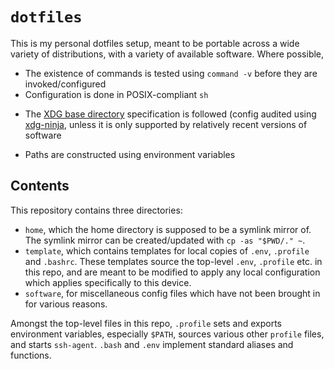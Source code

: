 # `dotfiles`

This is my personal dotfiles setup, meant to be portable across a wide variety of distributions, with a variety of available software. Where possible,
* The existence of commands is tested using `command -v` before they are invoked/configured
* Configuration is done in POSIX-compliant `sh`
- The [XDG base directory](https://wiki.archlinux.org/title/XDG_Base_Directory) specification is followed (config audited using [xdg-ninja](https://github.com/b3nj5m1n/xdg-ninja), unless it is only supported by relatively recent versions of software
* Paths are constructed using environment variables

## Contents

This repository contains three directories:
- `home`, which the home directory is supposed to be a symlink mirror of. The symlink mirror can be created/updated with `cp -as "$PWD/." ~`.
- `template`, which contains templates for local copies of `.env`, `.profile` and `.bashrc`. These templates source the top-level `.env`, `.profile` etc. in this repo, and are meant to be modified to apply any local configuration which applies specifically to this device.
- `software`, for miscellaneous config files which have not been brought in for various reasons.

Amongst the top-level files in this repo, `.profile` sets and exports environment variables, especially `$PATH`, sources various other `profile` files, and starts `ssh-agent`. `.bash` and `.env` implement standard aliases and functions.
